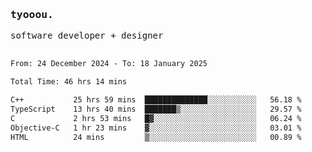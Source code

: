 <samp>
   <h3>tyooou.</h3>
   software developer + designer
   <br/><br/>
  <!--START_SECTION:waka-->

```txt
From: 24 December 2024 - To: 18 January 2025

Total Time: 46 hrs 14 mins

C++           25 hrs 59 mins  ██████████████░░░░░░░░░░░   56.18 %
TypeScript    13 hrs 40 mins  ███████▒░░░░░░░░░░░░░░░░░   29.57 %
C             2 hrs 53 mins   █▓░░░░░░░░░░░░░░░░░░░░░░░   06.24 %
Objective-C   1 hr 23 mins    ▓░░░░░░░░░░░░░░░░░░░░░░░░   03.01 %
HTML          24 mins         ▒░░░░░░░░░░░░░░░░░░░░░░░░   00.89 %
```

<!--END_SECTION:waka-->
</samp>
